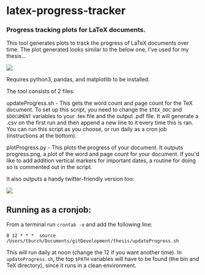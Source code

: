 # latex-progress-tracker
### Progress tracking plots for LaTeX documents.

This tool generates plots to track the progress of LaTeX documents over time. The plot generated looks similar to the below one, I've used for my thesis...

![](https://gitlab.com/tjburch/thesis/raw/master/progressTracking/plots/combinedProgress.png)

Requires python3, pandas, and matplotlib to be installed.

The tool consists of 2 files:

updateProgress.sh - This gets the word count and page count for the TeX document. To set up this script, you need to change the ```$TEX_DOC``` and ```$DOCUMENT``` variables to your .tex file and the output .pdf file. It will generate a .csv on the first run and then append a new line to it every time this is ran. You can run this script as you choose, or run daily as a cron job (instructions at the bottom).

plotProgress.py - This plots the progress of your document. It outputs progress.png, a plot of the word and page count for your document. If you'd like to add addition vertical markers for important dates, a routine for doing so is commented out in the script.

It also outputs a handy twitter-friendly version too:

![](https://gitlab.com/tjburch/thesis/raw/master/progressTracking/plots/combinedProgress_twitter.png)


## Running as a cronjob:

From a terminal run ```crontab -e``` and add the following line:

```
0 12 * * *  source /Users/tburch/Documents/gitDevelopment/thesis/updateProgress.sh
```

This will run daily at noon (change the 12 if you want another time). In ```updateProgress.sh```, the top ```$PATH``` variables will have to be found (the bin and TeX directory), since it runs in a clean environment. 

